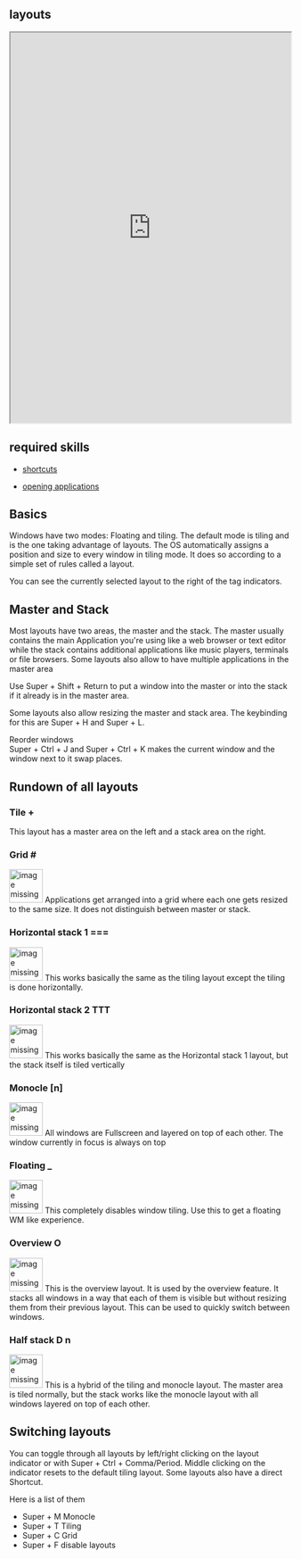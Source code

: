 ## layouts   

<div align="center">
    <iframe width="100%" height="700px" src="https://www.youtube.com/embed/NMs8b2mBCTA" frameborder="10" allow="accelerometer; autoplay; encrypted-media; gyroscope; picture-in-picture" allowfullscreen></iframe>
</div>

## required skills

<ul class="actions">
    <li><a href="https://instantos.io/youtube/shurtcuts" class="button special icon fa-youtube">shortcuts</a></li>
</ul>

<ul class="actions">
    <li><a href="https://instantos.io/youtube/apps" class="button special icon fa-youtube">opening applications</a></li>
</ul>

## Basics

Windows have two modes: Floating and tiling. The default mode is tiling and is the one taking advantage of layouts.
The OS automatically assigns a position and size to every window in tiling mode.
It does so according to a simple set of rules called a layout.

You can see the currently selected layout to the right of the tag indicators.

## Master and Stack

Most layouts have two areas, the master and the stack.
The master usually contains the main Application you're using like a web
browser or text editor while the stack contains additional applications like
music players, terminals or file browsers. Some layouts also allow to have
multiple applications in the master area

Use Super + Shift + Return to put a window into the master or into the stack
if it already is in the master area.

Some layouts also allow resizing the master and stack area.
The keybinding for this are Super + H and Super + L.

Reorder windows  
Super + Ctrl + J and Super + Ctrl + K makes the current window and the window
next to it swap places.

## Rundown of all layouts

### Tile +

This layout has a master area on the left and a stack area on the right.

### Grid \#

<p><span class="image right"><img src="https://instantos.io/images/layouts/grid.png" alt="image missing" height="60" /></span>
Applications get arranged into a grid where each one gets resized to the same size. It does not distinguish between master or stack.
</p>

### Horizontal stack 1 ===

<p><span class="image right"><img src="https://instantos.io/images/layouts/horizstack1.png" alt="image missing" height="60" /></span>
This works basically the same as the tiling layout except the tiling is done horizontally.
</p>

### Horizontal stack 2 TTT

<p><span class="image right"><img src="https://instantos.io/images/layouts/horizstack2.png" alt="image missing" height="60" /></span>
This works basically the same as the Horizontal stack 1 layout, but the stack itself is tiled vertically
</p>

### Monocle [n]

<p><span class="image right"><img src="https://instantos.io/images/layouts/monocle.png" alt="image missing" height="60" /></span>
All windows are Fullscreen and layered on top of each other. The window currently in focus is always on top
</p>

### Floating _

<p><span class="image right"><img src="https://instantos.io/images/layouts/floating.png" alt="image missing" height="60" /></span>
This completely disables window tiling. Use this to get a floating WM like experience.
</p>

### Overview O

<p><span class="image right"><img src="https://instantos.io/images/layouts/overview.png" alt="image missing" height="60" /></span>
This is the overview layout. It is used by the overview feature. It stacks all windows in a way that each of them is visible but without resizing them from their previous layout. This can be used to quickly switch between windows.
</p>

### Half stack D n

<p><span class="image right"><img src="https://instantos.io/images/layouts/halfstack.png" alt="image missing" height="60" /></span>
This is a hybrid of the tiling and monocle layout. The master area is tiled normally, but the stack works like the monocle layout with all windows layered on top of each other.
</p>

## Switching layouts

You can toggle through all layouts by left/right clicking on the layout
indicator or with Super + Ctrl + Comma/Period.
Middle clicking on the indicator resets to the default tiling layout.
Some layouts also have a direct Shortcut.

Here is a list of them

* Super + M Monocle
* Super + T Tiling
* Super + C Grid
* Super + F disable layouts
